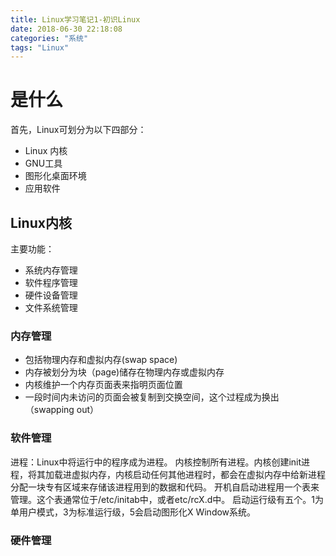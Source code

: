 ```yaml
---
title: Linux学习笔记1-初识Linux
date: 2018-06-30 22:18:08
categories: "系统"
tags: "Linux"
---
```

# 是什么 #

首先，Linux可划分为以下四部分：
- Linux 内核
- GNU工具
- 图形化桌面环境
- 应用软件

## Linux内核 ##
主要功能：
- 系统内存管理
- 软件程序管理
- 硬件设备管理
- 文件系统管理

### 内存管理 ###
- 包括物理内存和虚拟内存(swap space)
- 内存被划分为块（page)储存在物理内存或虚拟内存
- 内核维护一个内存页面表来指明页面位置
- 一段时间内未访问的页面会被复制到交换空间，这个过程成为换出（swapping out）

### 软件管理 ###
进程：Linux中将运行中的程序成为进程。
内核控制所有进程。内核创建init进程，将其加载进虚拟内存，内核启动任何其他进程时，都会在虚拟内存中给新进程分配一块专有区域来存储该进程用到的数据和代码。
开机自启动进程用一个表来管理。这个表通常位于/etc/initab中，或者etc/rcX.d中。
启动运行级有五个。1为单用户模式，3为标准运行级，5会启动图形化X Window系统。

### 硬件管理 ###
